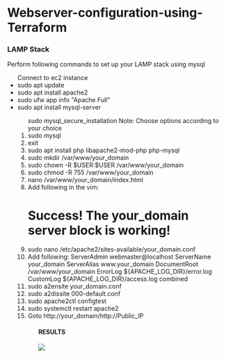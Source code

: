 <h1> Webserver-configuration-using-Terraform</h1>
<h3>LAMP Stack</h3>
<p>Perform following commands to set up your LAMP stack using mysql</p>
<ul>Connect to ec2 instance
  <li>sudo apt update
</li>
  <li>sudo apt install apache2
</li>
  <li>sudo ufw app info "Apache Full"
</li>
  <li>sudo apt install mysql-server
</li>
  <ol>sudo mysql_secure_installation Note: Choose options according to your choice
</li>
  <li>sudo mysql
</li>
  <li>exit
</li>
  <li>sudo apt install php libapache2-mod-php php-mysql
</li>
  <li>sudo mkdir /var/www/your_domain
  </li><li>sudo chown -R $USER:$USER /var/www/your_domain
</li>
  <li>sudo chmod -R 755 /var/www/your_domain
</li>
  <li>nano /var/www/your_domain/index.html
</li>
  <li>Add following in the vim:
  <html>
    <head>
        <title>Welcome to Your_domain!</title>
    </head>
    <body>
        <h1>Success!  The your_domain server block is working!</h1>
    </body>
</html></li>
  <li>
  sudo nano /etc/apache2/sites-available/your_domain.conf
</li>
  <li>Add following:
  <VirtualHost *:80>
    ServerAdmin webmaster@localhost
    ServerName your_domain
    ServerAlias www.your_domain
    DocumentRoot /var/www/your_domain
    ErrorLog ${APACHE_LOG_DIR}/error.log
    CustomLog ${APACHE_LOG_DIR}/access.log combined
</VirtualHost></li>
  <li>sudo a2ensite your_domain.conf
</li>
  <li>sudo a2dissite 000-default.conf
</li>
  <li>sudo apache2ctl configtest
</li>
  <li>sudo systemctl restart apache2
</li>
  <li>Goto http://your_domain/http://Public_IP</li>
  <ul>
    <H4>RESULTS</h4>
<img src=\>
